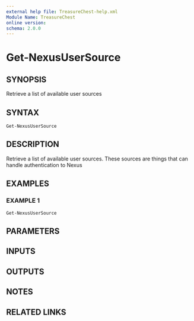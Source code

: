 ```yaml
---
external help file: TreasureChest-help.xml
Module Name: TreasureChest
online version:
schema: 2.0.0
---
```


# Get-NexusUserSource

## SYNOPSIS
Retrieve a list of available user sources

## SYNTAX

```
Get-NexusUserSource
```

## DESCRIPTION
Retrieve a list of available user sources.
These sources are things that can handle authentication to Nexus

## EXAMPLES

### EXAMPLE 1
```
Get-NexusUserSource
```

## PARAMETERS

## INPUTS

## OUTPUTS

## NOTES

## RELATED LINKS
